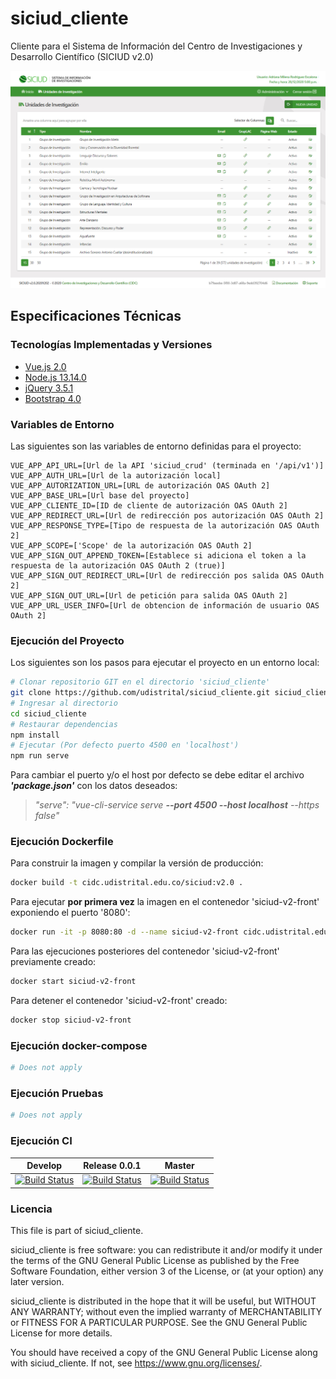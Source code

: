 # siciud_cliente

Cliente para el Sistema de Información del Centro de Investigaciones y Desarrollo Científico (SICIUD v2.0)

<img src="public/assets/img/app-img.jpg"/>

## Especificaciones Técnicas

### Tecnologías Implementadas y Versiones

-   <a href="https://vuejs.org/" target="_blank">Vue.js 2.0</a>
-   <a href="https://nodejs.org/es/download/releases/" target="_blank">Node.js 13.14.0</a>
-   <a href="https://jquery.com/" target="_blank">jQuery 3.5.1</a>
-   <a href="https://getbootstrap.com/docs/4.5/getting-started/introduction/" target="_blank">Bootstrap 4.0</a>

### Variables de Entorno

Las siguientes son las variables de entorno definidas para el proyecto:

```shell
VUE_APP_API_URL=[Url de la API 'siciud_crud' (terminada en '/api/v1')]
VUE_APP_AUTH_URL=[Url de la autorización local]
VUE_APP_AUTORIZATION_URL=[URL de autorización OAS OAuth 2]
VUE_APP_BASE_URL=[Url base del proyecto]
VUE_APP_CLIENTE_ID=[ID de cliente de autorización OAS OAuth 2]
VUE_APP_REDIRECT_URL=[Url de redirección pos autorización OAS OAuth 2]
VUE_APP_RESPONSE_TYPE=[Tipo de respuesta de la autorización OAS OAuth 2]
VUE_APP_SCOPE=['Scope' de la autorización OAS OAuth 2]
VUE_APP_SIGN_OUT_APPEND_TOKEN=[Establece si adiciona el token a la respuesta de la autorización OAS OAuth 2 (true)]
VUE_APP_SIGN_OUT_REDIRECT_URL=[Url de redirección pos salida OAS OAuth 2]
VUE_APP_SIGN_OUT_URL=[Url de petición para salida OAS OAuth 2]
VUE_APP_URL_USER_INFO=[Url de obtencion de información de usuario OAS OAuth 2]
```

### Ejecución del Proyecto

Los siguientes son los pasos para ejecutar el proyecto en un entorno local:

```bash
# Clonar repositorio GIT en el directorio 'siciud_cliente'
git clone https://github.com/udistrital/siciud_cliente.git siciud_cliente
# Ingresar al directorio
cd siciud_cliente
# Restaurar dependencias
npm install
# Ejecutar (Por defecto puerto 4500 en 'localhost')
npm run serve
```

Para cambiar el puerto y/o el host por defecto se debe editar el archivo _**'package.json'**_ con los datos deseados:

> _"serve": "vue-cli-service serve **--port 4500 --host localhost** --https false"_

### Ejecución Dockerfile

Para construir la imagen y compilar la versión de producción:

```bash
docker build -t cidc.udistrital.edu.co/siciud:v2.0 .
```

Para ejecutar **por primera vez** la imagen en el contenedor 'siciud-v2-front' exponiendo el puerto '8080':

```bash
docker run -it -p 8080:80 -d --name siciud-v2-front cidc.udistrital.edu.co/siciud:v2.0
```

Para las ejecuciones posteriores del contenedor 'siciud-v2-front' previamente creado:

```bash
docker start siciud-v2-front
```

Para detener el contenedor 'siciud-v2-front' creado:

```bash
docker stop siciud-v2-front
```

### Ejecución docker-compose

```bash
# Does not apply
```

### Ejecución Pruebas

```bash
# Does not apply
```

### Ejecución CI

| Develop                                                                                                                                                                                                  | Release 0.0.1                                                                                                                                                                                                  | Master                                                                                                                                                                            |
| -------------------------------------------------------------------------------------------------------------------------------------------------------------------------------------------------------- | -------------------------------------------------------------------------------------------------------------------------------------------------------------------------------------------------------------- | --------------------------------------------------------------------------------------------------------------------------------------------------------------------------------- |
| [![Build Status](https://hubci.portaloas.udistrital.edu.co/api/badges/udistrital/siciud_cliente/status.svg?ref=refs/heads/develop)](https://hubci.portaloas.udistrital.edu.co/udistrital/siciud_cliente) | [![Build Status](https://hubci.portaloas.udistrital.edu.co/api/badges/udistrital/siciud_cliente/status.svg?ref=refs/heads/release/0.0.1)](https://hubci.portaloas.udistrital.edu.co/udistrital/siciud_cliente) | [![Build Status](https://hubci.portaloas.udistrital.edu.co/api/badges/udistrital/siciud_cliente/status.svg)](https://hubci.portaloas.udistrital.edu.co/udistrital/siciud_cliente) |

### Licencia

This file is part of siciud_cliente.

siciud_cliente is free software: you can redistribute it and/or modify it under the terms of the GNU General Public License as published by the Free Software Foundation, either version 3 of the License, or (at your option) any later version.

siciud_cliente is distributed in the hope that it will be useful, but WITHOUT ANY WARRANTY; without even the implied warranty of MERCHANTABILITY or FITNESS FOR A PARTICULAR PURPOSE. See the GNU General Public License for more details.

You should have received a copy of the GNU General Public License along with siciud_cliente. If not, see https://www.gnu.org/licenses/.
